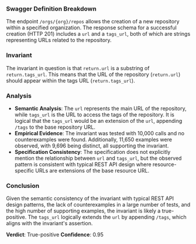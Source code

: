 ### Swagger Definition Breakdown
The endpoint `/orgs/{org}/repos` allows the creation of a new repository within a specified organization. The response schema for a successful creation (HTTP 201) includes a `url` and a `tags_url`, both of which are strings representing URLs related to the repository.

### Invariant
The invariant in question is that `return.url` is a substring of `return.tags_url`. This means that the URL of the repository (`return.url`) should appear within the tags URL (`return.tags_url`).

### Analysis
- **Semantic Analysis**: The `url` represents the main URL of the repository, while `tags_url` is the URL to access the tags of the repository. It is logical that the `tags_url` would be an extension of the `url`, appending `/tags` to the base repository URL.
- **Empirical Evidence**: The invariant was tested with 10,000 calls and no counterexamples were found. Additionally, 11,650 examples were observed, with 9,696 being distinct, all supporting the invariant.
- **Specification Consistency**: The specification does not explicitly mention the relationship between `url` and `tags_url`, but the observed pattern is consistent with typical REST API design where resource-specific URLs are extensions of the base resource URL.

### Conclusion
Given the semantic consistency of the invariant with typical REST API design patterns, the lack of counterexamples in a large number of tests, and the high number of supporting examples, the invariant is likely a true-positive. The `tags_url` logically extends the `url` by appending `/tags`, which aligns with the invariant's assertion.

**Verdict**: True-positive
**Confidence**: 0.95
